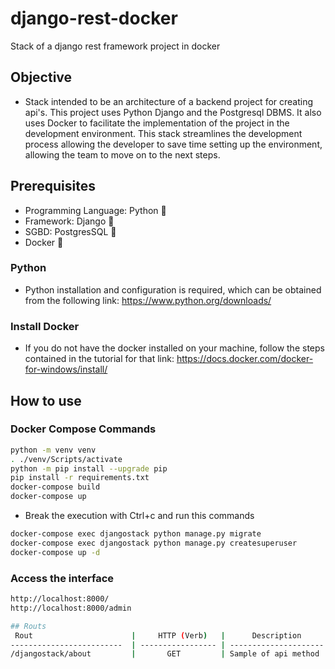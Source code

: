 # django-rest-docker
Stack of a django rest framework project in docker

## Objective
* Stack intended to be an architecture of a backend project for creating api's. This project uses Python Django and the Postgresql DBMS. It also uses Docker to facilitate the implementation of the project in the development environment. This stack streamlines the development process allowing the developer to save time setting up the environment, allowing the team to move on to the next steps.

## Prerequisites
- Programming Language: Python :snake:
- Framework: Django :snake:
- SGBD: PostgresSQL :elephant:
- Docker :whale2:

### Python
- Python installation and configuration is required, which can be obtained from the following link: https://www.python.org/downloads/

### Install Docker
- If you do not have the docker installed on your machine, follow the steps contained in the tutorial for that link: https://docs.docker.com/docker-for-windows/install/


## How to use

### Docker Compose Commands

```bash
python -m venv venv
. ./venv/Scripts/activate
python -m pip install --upgrade pip
pip install -r requirements.txt
docker-compose build
docker-compose up
```
- Break the execution with Ctrl+c and run this commands
```bash
docker-compose exec djangostack python manage.py migrate
docker-compose exec djangostack python manage.py createsuperuser
docker-compose up -d
```

### Access the interface
```bash
http://localhost:8000/
http://localhost:8000/admin

## Routs
 Rout                      |     HTTP (Verb)   |      Description      | 
-------------------------  | ----------------- | --------------------- | 
/djangostack/about         |       GET         | Sample of api method  | 


